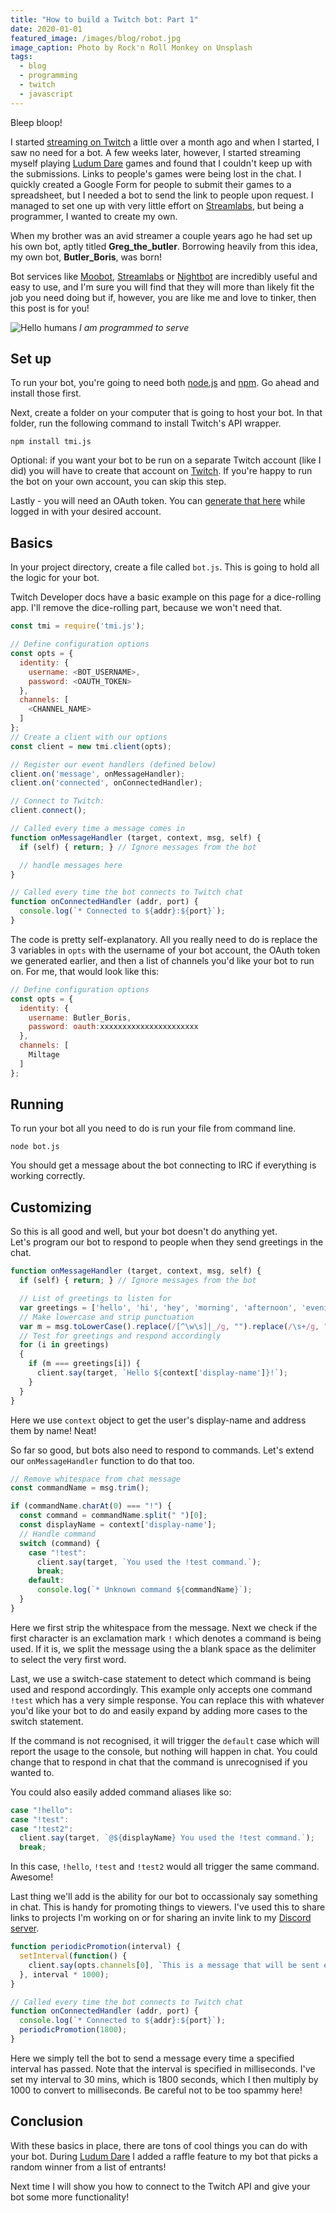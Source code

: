 ```yaml
---
title: "How to build a Twitch bot: Part 1"
date: 2020-01-01
featured_image: /images/blog/robot.jpg
image_caption: Photo by Rock'n Roll Monkey on Unsplash
tags:
  - blog
  - programming
  - twitch
  - javascript
---
```


Bleep bloop!

I started [streaming on Twitch](/blog/hello-twitch/) a little over a month ago and when I started, I saw no need for a bot. A few weeks later, however, I started streaming myself playing [Ludum Dare](https://ldjam.com) games and found that I couldn't keep up with the submissions. Links to people's games were being lost in the chat. I quickly created a Google Form for people to submit their games to a spreadsheet, but I needed a bot to send the link to people upon request. I managed to set one up with very little effort on [Streamlabs](https://streamlabs.com/), but being a programmer, I wanted to create my own.

When my brother was an avid streamer a couple years ago he had set up his own bot, aptly titled **Greg_the_butler**. Borrowing heavily from this idea, my own bot, **Butler_Boris**, was born!

Bot services like [Moobot](https://moo.bot/), [Streamlabs](https://streamlabs.com/) or [Nightbot](https://nightbot.tv/) are incredibly useful and easy to use, and I'm sure you will find that they will more than likely fit the job you need doing but if, however, you are like me and love to tinker, then this post is for you!

![Hello humans](https://media1.tenor.com/images/0d25b593960f77aa2e2fdc1c4ddd4336/tenor.gif?itemid=9734323)
*I am programmed to serve*

## Set up

To run your bot, you're going to need both [node.js](https://nodejs.org/en/) and [npm](https://www.npmjs.com/). Go ahead and install those first.

Next, create a folder on your computer that is going to host your bot. In that folder, run the following command to install Twitch's API wrapper.

`npm install tmi.js`

Optional: if you want your bot to be run on a separate Twitch account (like I did) you will have to create that account on [Twitch](https://www.twitch.tv/). If you're happy to run the bot on your own account, you can skip this step.

Lastly - you will need an OAuth token. You can [generate that here](https://twitchapps.com/tmi/) while logged in with your desired account.

## Basics

In your project directory, create a file called `bot.js`. This is going to hold all the logic for your bot.

Twitch Developer docs have a basic example on this page for a dice-rolling app. I'll remove the dice-rolling part, because we won't need that.

```javascript
const tmi = require('tmi.js');

// Define configuration options
const opts = {
  identity: {
    username: <BOT_USERNAME>,
    password: <OAUTH_TOKEN>
  },
  channels: [
    <CHANNEL_NAME>
  ]
};
// Create a client with our options
const client = new tmi.client(opts);

// Register our event handlers (defined below)
client.on('message', onMessageHandler);
client.on('connected', onConnectedHandler);

// Connect to Twitch:
client.connect();

// Called every time a message comes in
function onMessageHandler (target, context, msg, self) {
  if (self) { return; } // Ignore messages from the bot

  // handle messages here
}

// Called every time the bot connects to Twitch chat
function onConnectedHandler (addr, port) {
  console.log(`* Connected to ${addr}:${port}`);
}
```

The code is pretty self-explanatory. All you really need to do is replace the 3 variables in `opts` with the username of your bot account, the OAuth token we generated earlier, and then a list of channels you'd like your bot to run on. For me, that would look like this:

```javascript
// Define configuration options
const opts = {
  identity: {
    username: Butler_Boris,
    password: oauth:xxxxxxxxxxxxxxxxxxxxxx
  },
  channels: [
    Miltage
  ]
};
```

## Running

To run your bot all you need to do is run your file from command line.

`node bot.js`

You should get a message about the bot connecting to IRC if everything is working correctly.

## Customizing

So this is all good and well, but your bot doesn't do anything yet.  
Let's program our bot to respond to people when they send greetings in the chat.

```javascript
function onMessageHandler (target, context, msg, self) {
  if (self) { return; } // Ignore messages from the bot

  // List of greetings to listen for
  var greetings = ['hello', 'hi', 'hey', 'morning', 'afternoon', 'evening', 'good morning', 'good afternoon', 'good evening'];
  // Make lowercase and strip punctuation
  var m = msg.toLowerCase().replace(/[^\w\s]|_/g, "").replace(/\s+/g, " ");
  // Test for greetings and respond accordingly
  for (i in greetings)
  {
    if (m === greetings[i]) {
      client.say(target, `Hello ${context['display-name']}!`);
    }
  }
}
```

Here we use `context` object to get the user's display-name and address them by name! Neat!

So far so good, but bots also need to respond to commands. Let's extend our `onMessageHandler` function to do that too.

```javascript
// Remove whitespace from chat message
const commandName = msg.trim();

if (commandName.charAt(0) === "!") {
  const command = commandName.split(" ")[0];
  const displayName = context['display-name'];
  // Handle command
  switch (command) {
    case "!test":
      client.say(target, `You used the !test command.`);
      break;
    default: 
      console.log(`* Unknown command ${commandName}`);
  }
}
```

Here we first strip the whitespace from the message. Next we check if the first character is an exclamation mark `!` which denotes a command is being used. If it is, we split the message using the a blank space as the delimiter to select the very first word.

Last, we use a switch-case statement to detect which command is being used and respond accordingly. This example only accepts one command `!test` which has a very simple response. You can replace this with whatever you'd like your bot to do and easily expand by adding more cases to the switch statement.

If the command is not recognised, it will trigger the `default` case which will report the usage to the console, but nothing will happen in chat. You could change that to respond in chat that the command is unrecognised if you wanted to.

You could also easily added command aliases like so:

```javascript
case "!hello":
case "!test":
case "!test2":
  client.say(target, `@${displayName} You used the !test command.`);
  break;
```

In this case, `!hello`, `!test` and `!test2` would all trigger the same command. Awesome!

Last thing we'll add is the ability for our bot to occassionaly say something in chat. This is handy for promoting things to viewers. I've used this to share links to projects I'm working on or for sharing an invite link to my [Discord server](https://discord.gg/zcUQgZV).

```javascript
function periodicPromotion(interval) {
  setInterval(function() {
    client.say(opts.channels[0], `This is a message that will be sent every 30 mins!`);
  }, interval * 1000);
}

// Called every time the bot connects to Twitch chat
function onConnectedHandler (addr, port) {
  console.log(`* Connected to ${addr}:${port}`);
  periodicPromotion(1800);
}
```

Here we simply tell the bot to send a message every time a specified interval has passed. Note that the interval is specified in milliseconds. I've set my interval to 30 mins, which is 1800 seconds, which I then multiply by 1000 to convert to milliseconds. Be careful not to be too spammy here!

## Conclusion

With these basics in place, there are tons of cool things you can do with your bot. During [Ludum Dare](https://ldjam.com) I added a raffle feature to my bot that picks a random winner from a list of entrants!

Next time I will show you how to connect to the Twitch API and give your bot some more functionality!

